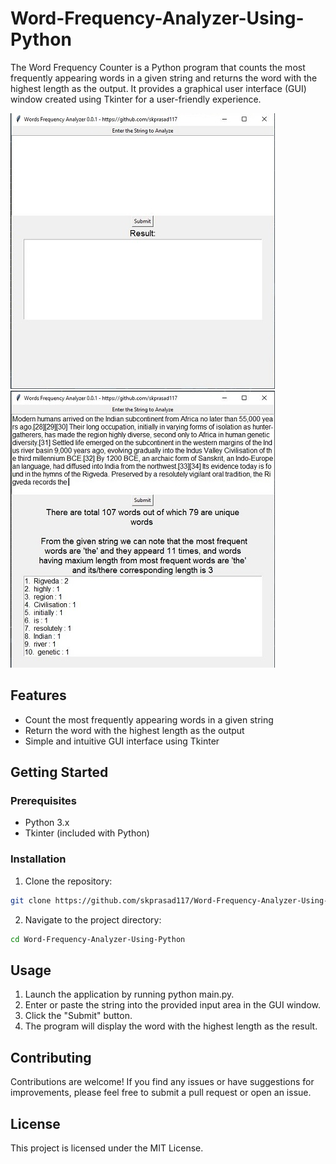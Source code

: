 # Word-Frequency-Analyzer-Using-Python

The Word Frequency Counter is a Python program that counts the most frequently appearing words in a given string and returns the word with the highest length as the output. It provides a graphical user interface (GUI) window created using Tkinter for a user-friendly experience.

![screenshot1](https://github.com/skprasad117/Word-Frequency-Analyzer-Using-Python/blob/main/screenshot1.JPG)
![screenshot2](https://github.com/skprasad117/Word-Frequency-Analyzer-Using-Python/blob/main/screenshot2.JPG)

## Features

- Count the most frequently appearing words in a given string
- Return the word with the highest length as the output
- Simple and intuitive GUI interface using Tkinter

## Getting Started

### Prerequisites

- Python 3.x
- Tkinter (included with Python)

### Installation

1. Clone the repository:

```bash
git clone https://github.com/skprasad117/Word-Frequency-Analyzer-Using-Python.git
```
2. Navigate to the project directory:
```bash
cd Word-Frequency-Analyzer-Using-Python
```
## Usage
1. Launch the application by running python main.py.
2. Enter or paste the string into the provided input area in the GUI window.
3. Click the "Submit" button.
4. The program will display the word with the highest length as the result.

## Contributing
Contributions are welcome! If you find any issues or have suggestions for improvements, please feel free to submit a pull request or open an issue.

## License
This project is licensed under the MIT License.

